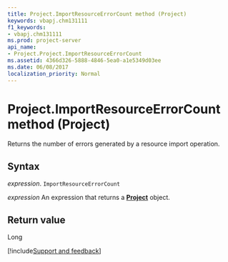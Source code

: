 ```yaml
---
title: Project.ImportResourceErrorCount method (Project)
keywords: vbapj.chm131111
f1_keywords:
- vbapj.chm131111
ms.prod: project-server
api_name:
- Project.Project.ImportResourceErrorCount
ms.assetid: 4366d326-5888-4846-5ea0-a1e5349d03ee
ms.date: 06/08/2017
localization_priority: Normal
---
```



# Project.ImportResourceErrorCount method (Project)

Returns the number of errors generated by a resource import operation.


## Syntax

_expression_. `ImportResourceErrorCount`

 _expression_ An expression that returns a **[Project](project.project.md)** object.


## Return value

Long

[!include[Support and feedback](~/includes/feedback-boilerplate.md)]